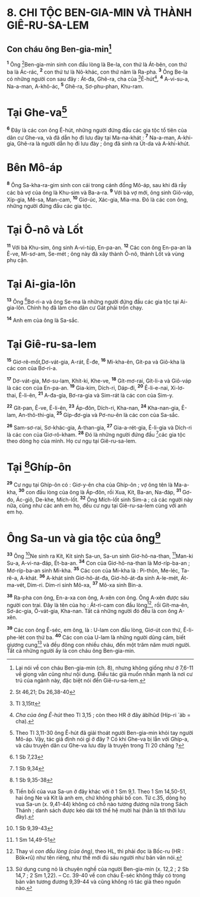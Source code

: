 # 8. CHI TỘC BEN-GIA-MIN VÀ THÀNH GIÊ-RU-SA-LEM
## Con cháu ông Ben-gia-min[^1]
<sup><b>1</b></sup> Ông [^1*]Ben-gia-min sinh con đầu lòng là Be-la, con thứ là Át-bên, con thứ ba là Ác-rác, <sup><b>2</b></sup> con thứ tư là Nô-khác, con thứ năm là Ra-pha. <sup><b>3</b></sup> Ông Be-la có những người con sau đây : Át-đa, Ghê-ra, cha của [^2*]Ê-hút[^2], <sup><b>4</b></sup> A-vi-su-a, Na-a-man, A-khô-ác, <sup><b>5</b></sup> Ghê-ra, Sơ-phu-phan, Khu-ram.

# Tại Ghe-va[^3]
<sup><b>6</b></sup> Đây là các con ông Ê-hút, những người đứng đầu các gia tộc tổ tiên của dân cư Ghe-va, và đã dẫn họ đi lưu đày tại Ma-na-khát : <sup><b>7</b></sup> Na-a-man, A-khi-gia, Ghê-ra là người dẫn họ đi lưu đày ; ông đã sinh ra Út-da và A-khi-khút.

# Bên Mô-áp
<sup><b>8</b></sup> Ông Sa-kha-ra-gim sinh con cái trong cánh đồng Mô-áp, sau khi đã rẫy các bà vợ của ông là Khu-sim và Ba-a-ra. <sup><b>9</b></sup> Với bà vợ mới, ông sinh Giô-váp, Xíp-gia, Mê-sa, Man-cam, <sup><b>10</b></sup> Giơ-úc, Xác-gia, Mia-ma. Đó là các con ông, những người đứng đầu các gia tộc.

# Tại Ô-nô và Lốt
<sup><b>11</b></sup> Với bà Khu-sim, ông sinh A-vi-túp, En-pa-an. <sup><b>12</b></sup> Các con ông En-pa-an là Ê-ve, Mi-sơ-am, Se-mét ; ông này đã xây thành Ô-nô, thành Lốt và vùng phụ cận.

# Tại Ai-gia-lôn
<sup><b>13</b></sup> Ông [^3*]Bơ-ri-a và ông Se-ma là những người đứng đầu các gia tộc tại Ai-gia-lôn. Chính họ đã làm cho dân cư Gát phải trốn chạy.

<sup><b>14</b></sup> Anh em của ông là Sa-sắc.

# Tại Giê-ru-sa-lem
<sup><b>15</b></sup> Giơ-rê-mốt,Dơ-vát-gia, A-rát, Ê-đe, <sup><b>16</b></sup> Mi-kha-ên, Gít-pa và Giô-kha là các con của Bơ-ri-a.

<sup><b>17</b></sup> Dơ-vát-gia, Mơ-su-lam, Khít-ki, Khe-ve, <sup><b>18</b></sup> Gít-mơ-rai, Gít-li-a và Giô-váp là các con của En-pa-an. <sup><b>19</b></sup> Gia-kim, Dích-ri, Dáp-đi, <sup><b>20</b></sup> Ê-li-e-nai, Xi-lơ-thai, Ê-li-ên, <sup><b>21</b></sup> A-đa-gia, Bơ-ra-gia và Sim-rát là các con của Sim-y.

<sup><b>22</b></sup> Gít-pan, Ê-ve, Ê-li-ên, <sup><b>23</b></sup> Áp-đôn, Dích-ri, Kha-nan, <sup><b>24</b></sup> Kha-nan-gia, Ê-lam, An-thô-thi-gia, <sup><b>25</b></sup> Gíp-đơ-gia và Pơ-nu-ên là các con của Sa-sắc.

<sup><b>26</b></sup> Sam-sơ-rai, Sơ-khác-gia, A-than-gia, <sup><b>27</b></sup> Gia-a-rét-gia, Ê-li-gia và Dích-ri là các con của Giơ-rô-kham. <sup><b>28</b></sup> Đó là những người đứng đầu [^4*]các gia tộc theo dòng họ của mình. Họ cư ngụ tại Giê-ru-sa-lem.

# Tại [^5*]Ghíp-ôn
<sup><b>29</b></sup> Cư ngụ tại Ghíp-ôn có : Giơ-y-ên cha của Ghíp-ôn ; vợ ông tên là Ma-a-kha, <sup><b>30</b></sup> con đầu lòng của ông là Áp-đôn, rồi Xua, Kít, Ba-an, Na-đáp, <sup><b>31</b></sup> Gơ-đo, Ác-giô, De-khe, Mích-lốt. <sup><b>32</b></sup> Ông Mích-lốt sinh Sim-a ; cả các người này nữa, cũng như các anh em họ, đều cư ngụ tại Giê-ru-sa-lem cùng với anh em họ.

# Ông Sa-un và gia tộc của ông[^4]
<sup><b>33</b></sup> Ông [^6*]Ne sinh ra Kít, Kít sinh Sa-un, Sa-un sinh Giơ-hô-na-than, [^7*]Man-ki Su-a, A-vi-na-đáp, Ét-ba-an. <sup><b>34</b></sup> Con của Giơ-hô-na-than là Mơ-ríp-ba-an ; Mơ-ríp-ba-an sinh Mi-kha. <sup><b>35</b></sup> Các con của Mi-kha là : Pi-thôn, Me-léc, Ta-rê-a, A-khát. <sup><b>36</b></sup> A-khát sinh Giơ-hô-át-đa, Giơ-hô-át-đa sinh A-le-mét, Át-ma-vét, Dim-ri. Dim-ri sinh Mô-xa, <sup><b>37</b></sup> Mô-xa sinh Bin-a.

<sup><b>38</b></sup> Ra-pha con ông, En-a-xa con ông, A-xên con ông. Ông A-xên được sáu người con trai. Đây là tên của họ : Át-ri-cam con đầu lòng[^5], rồi Gít-ma-ên, Sơ-ác-gia, Ô-vát-gia, Kha-nan. Tất cả những người đó đều là con ông A-xên.

<sup><b>39</b></sup> Các con ông Ê-séc, em ông, là : U-lam con đầu lòng, Giơ-út con thứ, Ê-li-phe-lét con thứ ba. <sup><b>40</b></sup> Các con của U-lam là những người dũng cảm, biết giương cung[^6] và đều đông con nhiều cháu, đến một trăm năm mươi người. Tất cả những người ấy là con cháu ông Ben-gia-min.

[^1]: Lại nói về con cháu Ben-gia-min (ch. 8), nhưng không giống như ở 7,6-11 về giọng văn cũng như nội dung. Điều tác giả muốn nhấn mạnh là nơi cư trú của ngành này, đặc biệt nói đến Giê-ru-sa-lem.
[^2]: <i>Cha của ông Ê-hút</i> theo Tl 3,15 ; còn theo HR ở đây <span class="hebrew-translit">äbîhûd</span> (Híp-ri <span class="hebrew-translit">´äb</span> = cha).
[^3]: Theo Tl 3,11-30 ông Ê-hút đã giải thoát người Ben-gia-min khỏi tay người Mô-áp. Vậy, tác giả định nói gì ở đây ? Có khi Ghe-va bị lẫn với Ghíp-a, và câu truyện dân cư Ghe-va lưu đày là truyện trong Tl 20 chăng ?
[^4]: Tiền bối của vua Sa-un ở đây khác với ở 1 Sm 9,1. Theo 1 Sm 14,50-51, hai ông Ne và Kít là anh em, chứ không phải bố con. Từ c.35, dòng họ vua Sa-un (x. 9,41-44) không có chỗ nào tương đương nữa trong Sách Thánh ; danh sách được kéo dài tới thế hệ mười hai (hẳn là tới thời lưu đày).
[^5]: Thay vì <i>con đầu lòng (của ông)</i>, theo HL, thì phải đọc là Bốc-ru (HR : <span class="hebrew-translit">Bök•rû</span>) như tên riêng, như thế mới đủ sáu người như bản văn nói.
[^6]: Sử dụng cung nỏ là chuyên nghề của người Ben-gia-min (x. 12,2 ; 2 Sb 14,7 ; 2 Sm 1,22). – Cc. 39-40 về con cháu Ê-séc không thấy có trong bản văn tương đương 9,39-44 và cũng không rõ tác giả theo nguồn nào.
[^1*]: St 46,21; Ds 26,38-40
[^2*]: Tl 3,15tt
[^3*]: 1 Sb 7,23
[^4*]: 1 Sb 9,34
[^5*]: 1 Sb 9,35-38
[^6*]: 1 Sb 9,39-43
[^7*]: 1 Sm 14,49-51
